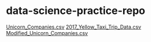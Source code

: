 # data-science-practice-repo
[Unicorn_Companies.csv](https://github.com/kotikwoo/data-science-practice-repo/files/13435091/Unicorn_Companies.csv)
[2017_Yellow_Taxi_Trip_Data.csv](https://github.com/kotikwoo/data-science-practice-repo/files/13490839/2017_Yellow_Taxi_Trip_Data.csv)
[Modified_Unicorn_Companies.csv](https://github.com/kotikwoo/data-science-practice-repo/files/13490841/Modified_Unicorn_Companies.csv)
